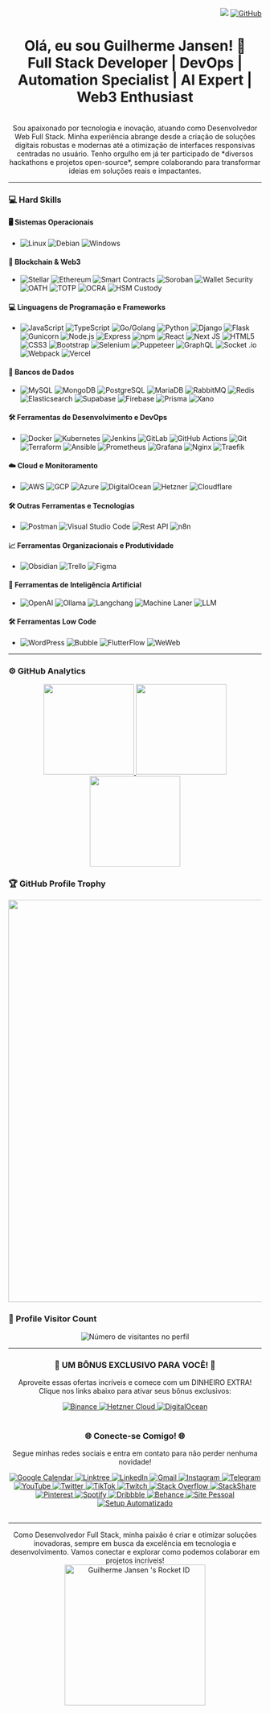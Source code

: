 <div align="right">
  
![](https://komarev.com/ghpvc/?username=guilhermejansen&color=006bed)
[![GitHub](https://img.shields.io/github/followers/guilhermejansen?label=follow&style=social)](https://github.com/guilhermejansen)
</div>
<div align="center">
  
# Olá, eu sou Guilherme Jansen! 👋 <br> Full Stack Developer | DevOps | Automation Specialist | AI Expert | Web3 Enthusiast
<br>
Sou apaixonado por tecnologia e inovação, atuando como Desenvolvedor Web Full Stack. Minha experiência abrange desde a criação de soluções digitais robustas e modernas até a otimização de interfaces responsivas centradas no usuário.  
Tenho orgulho em já ter participado de *diversos hackathons e projetos open-source*, sempre colaborando para transformar ideias em soluções reais e impactantes.
</div>

---

### 💻 Hard Skills

#### 🖥️ Sistemas Operacionais
- ![Linux](https://img.shields.io/badge/-Linux-333333?style=plastic&logo=linux) ![Debian](https://img.shields.io/badge/-Debian-333333?style=plastic&logo=debian) ![Windows](https://img.shields.io/badge/-Windows-333333?style=plastic&logo=windows)

#### 🔗 Blockchain & Web3
- ![Stellar](https://img.shields.io/badge/-Stellar-333333?style=plastic&logo=stellar) ![Ethereum](https://img.shields.io/badge/-Ethereum-333333?style=plastic&logo=ethereum) ![Smart Contracts](https://img.shields.io/badge/-Smart_Contracts-333333?style=plastic&logo=solidity) ![Soroban](https://img.shields.io/badge/-Soroban-333333?style=plastic&logo=stellar) ![Wallet Security](https://img.shields.io/badge/-Wallet_Security-333333?style=plastic&logo=security) ![OATH](https://img.shields.io/badge/-OATH-333333?style=plastic) ![TOTP](https://img.shields.io/badge/-TOTP-333333?style=plastic) ![OCRA](https://img.shields.io/badge/-OCRA-333333?style=plastic) ![HSM Custody](https://img.shields.io/badge/-HSM_Custody-333333?style=plastic)

#### 💻 Linguagens de Programação e Frameworks
- ![JavaScript](https://img.shields.io/badge/-JavaScript-333333?style=plastic&logo=javascript) ![TypeScript](https://img.shields.io/badge/-TypeScript-333333?style=plastic&logo=typescript) ![Go/Golang](https://img.shields.io/badge/-Go/Golang-333333?style=plastic&logo=go) ![Python](https://img.shields.io/badge/Python-333333?style=plastic&logo=python) ![Django](https://img.shields.io/badge/-Django-333333?style=plastic&logo=django) ![Flask](https://img.shields.io/badge/-Flask-333333?style=plastic&logo=flask) ![Gunicorn](https://img.shields.io/badge/-Gunicorn-333333?style=plastic&logo=gunicorn) ![Node.js](https://img.shields.io/badge/-Node.js-333333?style=plastic&logo=node.js) ![Express](https://img.shields.io/badge/-Express-333333?style=plastic&logo=express) ![npm](https://img.shields.io/badge/-npm-333333?style=plastic&logo=npm) ![React](https://img.shields.io/badge/-React-333333?style=plastic&logo=react) ![Next JS](https://img.shields.io/badge/-Next_JS-333333?style=plastic&logo=next.js) ![HTML5](https://img.shields.io/badge/-HTML5-333333?style=plastic&logo=HTML5) ![CSS3](https://img.shields.io/badge/-CSS3-333333?style=plastic&logo=CSS3&logoColor=1572B6) ![Bootstrap](https://img.shields.io/badge/-Bootstrap-333333?style=plastic&logo=bootstrap) ![Selenium](https://img.shields.io/badge/-Selenium-333333?style=plastic&logo=selenium) ![Puppeteer](https://img.shields.io/badge/-Puppeteer-333333?style=plastic&logo=puppeteer) ![GraphQL](https://img.shields.io/badge/-GraphQL-333333?style=plastic&logo=graphql) ![Socket
.io](https://img.shields.io/badge/-Socket.io-333333?style=plastic&logo=socket.io) ![Webpack](https://img.shields.io/badge/-Webpack-333333?style=plastic&logo=webpack) ![Vercel](https://img.shields.io/badge/-Vercel-333333?style=plastic&logo=vercel)

#### 💾 Bancos de Dados
- ![MySQL](https://img.shields.io/badge/-MySQL-333333?style=plastic&logo=mysql) ![MongoDB](https://img.shields.io/badge/-MongoDB-333333?style=plastic&logo=mongodb) ![PostgreSQL](https://img.shields.io/badge/-PostgreSQL-333333?style=plastic&logo=postgresql) ![MariaDB](https://img.shields.io/badge/-MariaDB-333333?style=plastic&logo=mariadb) ![RabbitMQ](https://img.shields.io/badge/-RabbitMQ-333333?style=plastic&logo=rabbitmq) ![Redis](https://img.shields.io/badge/-Redis-333333?style=plastic&logo=redis) ![Elasticsearch](https://img.shields.io/badge/-Elasticsearch-333333?style=plastic&logo=elasticsearch) ![Supabase](https://img.shields.io/badge/-Supabase-333333?style=plastic&logo=supabase) ![Firebase](https://img.shields.io/badge/-Firebase-333333?style=plastic&logo=firebase) ![Prisma](https://img.shields.io/badge/-Prisma-333333?style=plastic&logo=prisma) ![Xano](https://img.shields.io/badge/-Xano-333333?style=plastic&logo=xano-io)

#### 🛠️ Ferramentas de Desenvolvimento e DevOps
- ![Docker](https://img.shields.io/badge/-Docker-333333?style=plastic&logo=docker) ![Kubernetes](https://img.shields.io/badge/-Kubernetes-333333?style=plastic&logo=kubernetes) ![Jenkins](https://img.shields.io/badge/-Jenkins-333333?style=plastic&logo=jenkins) ![GitLab](https://img.shields.io/badge/-GitLab-333333?style=plastic&logo=gitlab) ![GitHub Actions](https://img.shields.io/badge/-GitHub_Actions-333333?style=plastic&logo=github-actions) ![Git](https://img.shields.io/badge/-Git-333333?style=plastic&logo=git) ![Terraform](https://img.shields.io/badge/-Terraform-333333?style=plastic&logo=terraform) ![Ansible](https://img.shields.io/badge/-Ansible-333333?style=plastic&logo=ansible) ![Prometheus](https://img.shields.io/badge/-Prometheus-333333?style=plastic&logo=prometheus) ![Grafana](https://img.shields.io/badge/-Grafana-333333?style=plastic&logo=grafana) ![Nginx](https://img.shields.io/badge/-Nginx-333333?style=plastic&logo=nginx) ![Traefik](https://img.shields.io/badge/-Traefik-333333?style=plastic&logo=traefik)


#### ☁️ Cloud e Monitoramento
- ![AWS](https://img.shields.io/badge/-AWS-333333?style=plastic&logo=amazon-aws) ![GCP](https://img.shields.io/badge/-GCP-333333?style=plastic&logo=google-cloud) ![Azure](https://img.shields.io/badge/-Azure-333333?style=plastic&logo=microsoft-azure) ![DigitalOcean](https://img.shields.io/badge/-DigitalOcean-333333?style=plastic&logo=digitalocean) ![Hetzner](https://img.shields.io/badge/-Hetzner-333333?style=plastic&logo=hetzner) ![Cloudflare](https://img.shields.io/badge/-Cloudflare-333333?style=plastic&logo=cloudflare)

#### 🛠 Outras Ferramentas e Tecnologias
- ![Postman](https://img.shields.io/badge/-Postman-333333?style=plastic&logo=postman) ![Visual Studio Code](https://img.shields.io/badge/-VSCode-333333?style=plastic&logo=visual-studio-code) ![Rest API](https://img.shields.io/badge/-Rest_API-333333?style=plastic) ![n8n](https://img.shields.io/badge/-n8n-333333?style=plastic)

#### 📈 Ferramentas Organizacionais e Produtividade
- ![Obsidian](https://img.shields.io/badge/-Obsidian-333333?style=plastic&logo=obsidian) ![Trello](https://img.shields.io/badge/-Trello-333333?style=plastic&logo=trello) ![Figma](https://img.shields.io/badge/-Figma-333333?style=plastic&logo=figma)

#### 🤖 Ferramentas de Inteligência Artificial
- ![OpenAI](https://img.shields.io/badge/-OpenAI-333333?style=plastic&logo=openai) ![Ollama](https://img.shields.io/badge/-Ollama-333333?style=plastic&logo=ollama) ![Langchang](https://img.shields.io/badge/-Langchang-333333?style=plastic&logo=langchang) ![Machine Laner](https://img.shields.io/badge/-Machine_Laner-333333?style=plastic&logo=machine-laner) ![LLM](https://img.shields.io/badge/-LLM-333333?style=plastic&logo=llm)

#### 🛠️ Ferramentas Low Code
- ![WordPress](https://img.shields.io/badge/-WordPress-333333?style=plastic&logo=wordpress) ![Bubble](https://img.shields.io/badge/-Bubble-333333?style=plastic&logo=bubble-io) ![FlutterFlow](https://img.shields.io/badge/-FlutterFlow-333333?style=plastic&logo=flutterflow) ![WeWeb](https://img.shields.io/badge/-WeWeb-333333?style=plastic&logo=weweb-io)

---
### ⚙️ GitHub Analytics

<div align="center">
  <a href="https://github.com/guilhermejansen" title="Perfil do Guilherme">
    <img height="180em" src="https://github-readme-stats.vercel.app/api?username=guilhermejansen&theme=dark&show_icons=true&hide_border=true" />
    <img height="180em" src="https://github-readme-stats.vercel.app/api/top-langs/?username=guilhermejansen&layout=compact&theme=dark&hide_border=true" />
    <img height="180em" src="https://github-readme-streak-stats.herokuapp.com/?user=guilhermejansen&theme=dark&hide_border=true" />
  </a>
</div>

### 🏆 GitHub Profile Trophy

<p align="center">
  <img width="800" src="https://github-profile-trophy.vercel.app/?username=guilhermejansen&column=8&theme=darkhub&no-frame=true&no-bg=true" />
</p>

### 📍 Profile Visitor Count

<p align="center">
  <img src="https://profile-counter.glitch.me/guilhermejansen/count.svg" alt="Número de visitantes no perfil" />
</p>

---

<div align="center">
  <h3>🌟 UM BÔNUS EXCLUSIVO PARA VOCÊ! 🌟</h3>
  <p>Aproveite essas ofertas incríveis e comece com um DINHEIRO EXTRA! Clique nos links abaixo para ativar seus bônus exclusivos:</p>
  <a href="https://accounts.binance.com/register?ref=557164101">
    <img src="https://img.shields.io/badge/-Ganhe_na_Binance-333333?style=flat&logo=binance" alt="Binance">
  </a>
  <a href="https://hetzner.cloud/?ref=CYHolma0NEQU">
    <img src="https://img.shields.io/badge/-Créditos_na_Hetzner_Cloud-333333?style=flat&logo=hetzner" alt="Hetzner Cloud">
  </a>
  <a href="https://m.do.co/c/152594b83678">
    <img src="https://img.shields.io/badge/-Bônus_na_DigitalOcean-333333?style=flat&logo=digitalocean" alt="DigitalOcean">
  </a>
</div>
<br>
<div align="center">
  <h3>🌐 Conecte-se Comigo! 🌐</h3>
  <p>Segue minhas redes sociais e entra em contato para não perder nenhuma novidade!</p>
  <a href="https://calendar.app.google/zUFKR4oziHEptQj69">
    <img src="https://img.shields.io/badge/-Agende_um_Horário_comigo-333333?style=flat&logo=google-calendar" alt="Google Calendar">
  </a>
    <a href="https://linktr.ee/guilhermejansenoficial">
    <img src="https://img.shields.io/badge/Acesse%20o%20meu-Linktree-39E09B?style=flat-square&logo=linktree&logoColor=white" alt="Linktree">
  </a>
  <a href="https://www.linkedin.com/in/guilhermejansenoficial/">
    <img src="https://img.shields.io/badge/-Conecte_se_no_LinkedIn-blue?style=flat-square&logo=Linkedin&logoColor=white" alt="LinkedIn">
  </a>
  <a href="mailto:guilherme@setupautomatizado.com.br">
    <img src="https://img.shields.io/badge/-Envie_um_Email-333333?style=flat-square&logo=Gmail&logoColor=white" alt="Gmail">
  </a>
  <a href="http://www.instagram.com/guilhermejansenoficial">
    <img src="https://img.shields.io/badge/-Siga_no_Instagram-E4405F?style=flat-square&logo=Instagram&logoColor=white" alt="Instagram">
  </a>
  <a href="https://t.me/guilhermejansenoficial">
    <img src="https://img.shields.io/badge/-Junte_se_ao_Telegram-26A5E4?style=flat-square&logo=Telegram&logoColor=white" alt="Telegram">
  </a>
  <a href="https://www.youtube.com/channel/UCBQRzZCePhmql9_7iawBgiA">
    <img src="https://img.shields.io/badge/-Inscreva_se_no_YouTube-red?style=flat-square&logo=YouTube&logoColor=white" alt="YouTube">
  </a>
  <a href="https://twitter.com/gjansenoficial">
    <img src="https://img.shields.io/badge/-Siga_no_Twitter-1DA1F2?style=flat-square&logo=Twitter&logoColor=white" alt="Twitter">
  </a>
  <a href="http://tiktok.com/@guilhermejansenoficial">
    <img src="https://img.shields.io/badge/-Veja_no_TikTok-000000?style=flat-square&logo=TikTok&logoColor=white" alt="TikTok">
  </a>
  <a href="https://www.twitch.tv/guilhermejansenoficial">
    <img src="https://img.shields.io/badge/-Assista_no_Twitch-6441A5?style=flat-square&logo=Twitch&logoColor=white" alt="Twitch">
  </a>
  <a href="https://stackoverflow.com/users/6296163/guilherme-jansen">
    <img src="https://img.shields.io/badge/-Pergunte_no_Stack%20Overflow-FE7A16?style=flat-square&logo=Stack%20Overflow&logoColor=white" alt="Stack Overflow">
  </a>
  <a href="https://stackshare.io/guilhermejansen">
    <img src="https://img.shields.io/badge/-Tecnologias_no_StackShare-0690FA?style=flat-square&logo=StackShare&logoColor=white" alt="StackShare">
  </a>
  <a href="https://br.pinterest.com/guilhermejansenoficial/">
    <img src="https://img.shields.io/badge/-Inspire_se_no_Pinterest-BD081C?style=flat-square&logo=Pinterest&logoColor=white" alt="Pinterest">
  </a>
  <a href="https://open.spotify.com/user/rrm5lhtza9t3xm8fvpb9ojuym?si=d56e73f06c85472e">
    <img src="https://img.shields.io/badge/-Ouça_no_Spotify-1DB954?style=flat-square&logo=Spotify&logoColor=white" alt="Spotify">
  </a>
  <a href="https://dribbble.com/guilhermejansen">
    <img src="https://img.shields.io/badge/-Portfólio_no_Dribbble-EA4C89?style=flat-square&logo=Dribbble&logoColor=white" alt="Dribbble">
  </a>
  <a href="https://www.behance.net/guilhermejansen2">
    <img src="https://img.shields.io/badge/-Projetos_no_Behance-1769FF?style=flat-square&logo=Behance&logoColor=white" alt="Behance">
  </a>
  <a href="https://guilhermejansen.com.br/">
    <img src="https://img.shields.io/badge/-Visite_meu_Site_Pessoal-blue?style=flat-square" alt="Site Pessoal">
  </a>
  <a href="https://setupautomatizado.com.br/">
    <img src="https://img.shields.io/badge/-Site_Setup_Automatizado-blue?style=flat-square" alt="Setup Automatizado">
  </a>
</div>
<br>

---
<div align="center">
Como Desenvolvedor Full Stack, minha paixão é criar e otimizar soluções inovadoras, sempre em busca da excelência em tecnologia e desenvolvimento. Vamos conectar e explorar como podemos colaborar em projetos incríveis!
</div>
<div align="center">
<a href="https://app.rocketseat.com.br/me/guilhermejansenoficial"><img src="https://app.rocketseat.com.br/api/rocketid/share?slug=guilhermejansenoficial&type=card" width="280" alt="Guilherme Jansen 's Rocket ID"/></a>
</div>
